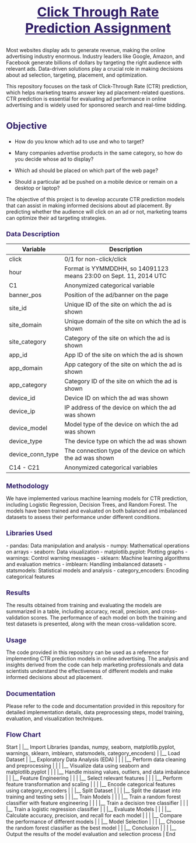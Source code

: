 <h2 align="center" style="font-size: 36px;text-decoration:  underline; color: #301E67;">Click Through Rate Prediction Assignment</h2>

Most websites display ads to generate revenue, making the online advertising industry enormous. Industry leaders like Google, Amazon, and Facebook generate billions of dollars by targeting the right audience with relevant ads. Data-driven solutions play a crucial role in making decisions about ad selection, targeting, placement, and optimization.

This repository focuses on the task of Click-Through Rate (CTR) prediction, which helps marketing teams answer key ad placement-related questions. CTR prediction is essential for evaluating ad performance in online advertising and is widely used for sponsored search and real-time bidding.

<h2  style="font-size: 24px; color: #301E67;">Objective</h2>

- How do you know which ad to use and who to target?

- Many companies advertise products in the same category, so how do you decide whose ad to display?

- Which ad should be placed on which part of the web page?

- Should a particular ad be pushed on a mobile device or remain on a desktop or laptop?


The objective of this project is to develop accurate CTR prediction models that can assist in making informed decisions about ad placement. By predicting whether the audience will click on an ad or not, marketing teams can optimize their ad targeting strategies.


<h2  style="font-size: 18px; color: #301E67;">Data Description</h2>

| Variable         | Description                                              |
| ---------------- | -------------------------------------------------------- |
| click            | 0/1 for non-click/click                                  |
| hour             | Format is YYMMDDHH, so 14091123 means 23:00 on Sept. 11, 2014 UTC |
| C1               | Anonymized categorical variable                          |
| banner_pos       | Position of the ad/banner on the page                    |
| site_id          | Unique ID of the site on which the ad is shown           |
| site_domain      | Unique domain of the site on which the ad is shown       |
| site_category    | Category of the site on which the ad is shown            |
| app_id           | App ID of the site on which the ad is shown              |
| app_domain       | App category of the site on which the ad is shown        |
| app_category     | Category ID of the site on which the ad is shown         |
| device_id        | Device ID on which the ad was shown                      |
| device_ip        | IP address of the device on which the ad was shown       |
| device_model     | Model type of the device on which the ad was shown       |
| device_type      | The device type on which the ad was shown                |
| device_conn_type | The connection type of the device on which the ad was shown |
| C14 - C21        | Anonymized categorical variables                         |


<h2  style="font-size: 18px; color: #301E67;">Methodology</h2>
We have implemented various machine learning models for CTR prediction, including Logistic Regression, Decision Trees, and Random Forest. The models have been trained and evaluated on both balanced and imbalanced datasets to assess their performance under different conditions.

<h2  style="font-size: 18px; color: #301E67;">Libraries Used</h2>
- pandas: Data manipulation and analysis
- numpy: Mathematical operations on arrays
- seaborn: Data visualization
- matplotlib.pyplot: Plotting graphs
- warnings: Control warning messages
- sklearn: Machine learning algorithms and evaluation metrics
- imblearn: Handling imbalanced datasets
- statsmodels: Statistical models and analysis
- category_encoders: Encoding categorical features

<h2  style="font-size: 18px; color: #301E67;">Results</h2>
The results obtained from training and evaluating the models are summarized in a table, including accuracy, recall, precision, and cross-validation scores. The performance of each model on both the training and test datasets is presented, along with the mean cross-validation score.

<h2  style="font-size: 18px; color: #301E67;">Usage</h2>
The code provided in this repository can be used as a reference for implementing CTR prediction models in online advertising. The analysis and insights derived from the code can help marketing professionals and data scientists understand the effectiveness of different models and make informed decisions about ad placement.

<h2  style="font-size: 18px; color: #301E67;">Documentation</h2>
Please refer to the code and documentation provided in this repository for detailed implementation details, data preprocessing steps, model training, evaluation, and visualization techniques.

<h2  style="font-size: 18px; color: #301E67;">Flow Chart</h2>
<!-- Start -->
Start
    |
    |__ Import Libraries (pandas, numpy, seaborn, matplotlib.pyplot, warnings, sklearn, imblearn, statsmodels, category_encoders)
    |
    |__ Load Dataset
    |
    |__ Exploratory Data Analysis (EDA)
    |     |
    |     |__ Perform data cleaning and preprocessing
    |     |
    |     |__ Visualize data using seaborn and matplotlib.pyplot
    |     |
    |     |__ Handle missing values, outliers, and data imbalance
    |     
    |
    |__ Feature Engineering
    |     |
    |     |__ Select relevant features
    |     |
    |     |__ Perform feature transformation and scaling
    |     |
    |     |__ Encode categorical features using category_encoders
    |     
    |
    |__ Split Dataset
    |     |
    |     |__ Split the dataset into training and testing sets
    |     
    |
    |__ Train Models
    |     |
    |     |__ Train a random forest classifier with feature engineering
    |     |
    |     |__ Train a decision tree classifier
    |     |
    |     |__ Train a logistic regression classifier
    |     
    |
    |__ Evaluate Models
    |     |
    |     |__ Calculate accuracy, precision, and recall for each model
    |     |
    |     |__ Compare the performance of different models
    |     
    |
    |__ Model Selection
    |     |
    |     |__ Choose the random forest classifier as the best model
    |     
    |
    |__ Conclusion
    |     |
    |     |__ Output the results of the model evaluation and selection process
    |
<!-- End -->
End
